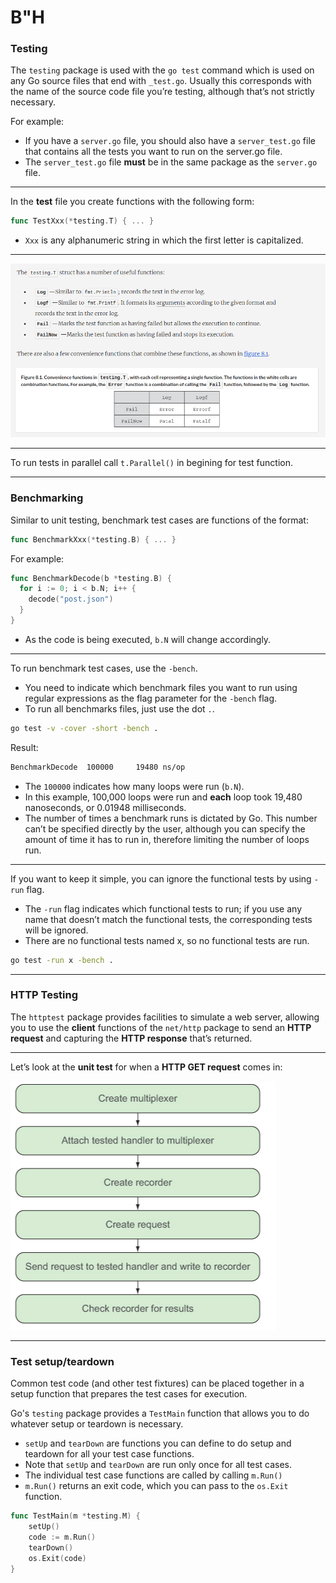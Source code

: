 # B"H


### Testing

The `testing` package is used with the `go test` command which is used on any Go source files that end with `_test.go`. Usually this corresponds with the name of the source code file you’re testing, although that’s not strictly necessary.

For example:
- If you have a `server.go` file, you should also have a `server_test.go` file that contains all the tests you want to run on the server.go file. 
- The `server_test.go` file **must** be in the same package as the `server.go` file.

---

In the **test** file you create functions with the following form:

```go
func TestXxx(*testing.T) { ... }
```

- `Xxx` is any alphanumeric string in which the first letter is capitalized. 

---

![](img/t-struct.png)

---

To run tests in parallel call `t.Parallel()` in begining for test function.

---

### Benchmarking

Similar to unit testing, benchmark test cases are functions of the format:

```go
func BenchmarkXxx(*testing.B) { ... }
```

For example:

```go
func BenchmarkDecode(b *testing.B) {
  for i := 0; i < b.N; i++ {
    decode("post.json") 
  }
}
```

- As the code is being executed, `b.N` will change accordingly.

---

To run benchmark test cases, use the `-bench`. 
- You need to indicate which benchmark files you want to run using regular expressions as the flag parameter for the `-bench` flag. 
- To run all benchmarks files, just use the dot `.`.

```sh
go test -v -cover -short -bench .
```

Result:

```sh
BenchmarkDecode  100000     19480 ns/op
```

- The `100000` indicates how many loops were run (`b.N`). 
- In this example, 100,000 loops were run and **each** loop took 19,480 nanoseconds, or 0.01948 milliseconds. 
- The number of times a benchmark runs is dictated by Go. This number can’t be specified directly by the user, although you can specify the amount of time it has to run in, therefore limiting the number of loops run. 

---

If you want to keep it simple, you can ignore the functional tests by using `-run` flag. 
- The `-run` flag indicates which functional tests to run; if you use any name that doesn’t match the functional tests, the corresponding tests will be ignored.
- There are no functional tests named x, so no functional tests are run. 

```sh
go test -run x -bench .
```




---

### HTTP Testing 

The `httptest` package provides facilities to simulate a web server, allowing you to use the **client** functions of the `net/http` package to send an **HTTP request** and capturing the **HTTP response** that’s returned.

---

Let’s look at the **unit test** for when a **HTTP GET request** comes in:

![](img/httptest.png)


---

### Test setup/teardown

Common test code (and other test fixtures) can be placed together in a setup function that prepares the test cases for execution.

Go's `testing` package provides a `TestMain` function that allows you to do whatever setup or teardown is necessary. 
- `setUp` and `tearDown` are functions you can define to do setup and teardown for all your test case functions. 
- Note that `setUp` and `tearDown` are run only once for all test cases. 
- The individual test case functions are called by calling `m.Run()`  
- `m.Run()` returns an exit code, which you can pass to the `os.Exit` function.

```go
func TestMain(m *testing.M) {
    setUp()
    code := m.Run()
    tearDown()
    os.Exit(code)
}
```